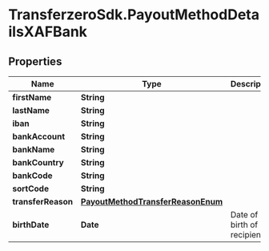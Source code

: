 # TransferzeroSdk.PayoutMethodDetailsXAFBank

## Properties
Name | Type | Description | Notes
------------ | ------------- | ------------- | -------------
**firstName** | **String** |  | 
**lastName** | **String** |  | 
**iban** | **String** |  | 
**bankAccount** | **String** |  | [optional] 
**bankName** | **String** |  | [optional] 
**bankCountry** | **String** |  | [optional] 
**bankCode** | **String** |  | [optional] 
**sortCode** | **String** |  | [optional] 
**transferReason** | [**PayoutMethodTransferReasonEnum**](PayoutMethodTransferReasonEnum.md) |  | [optional] 
**birthDate** | **Date** | Date of birth of recipient | [optional] 


